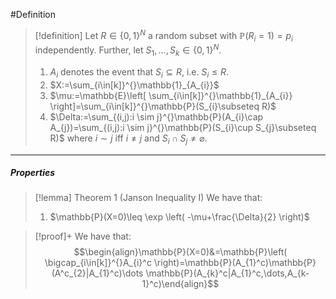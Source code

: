 #Definition 

> [!definition]
> Let $R\in \{ 0,1 \}^N$ a random subset with $\mathbb{P}(R_{i}=1)=p_{i}$ independently. Further, let $S_{1},\dots,S_{k}\in \{ 0,1 \}^N$.
> 1. $A_{i}$ denotes the event that $S_{i}\subseteq R$, i.e. $S_{i}\leq R$.
> 2. $X:=\sum_{i\in[k]}^{}\mathbb{1}_{A_{i}}$
> 3. $\mu:=\mathbb{E}\left[ \sum_{i\in[k]}^{}\mathbb{1}_{A_{i}} \right]=\sum_{i\in[k]}^{}\mathbb{P}(S_{i}\subseteq R)$
> 4. $\Delta:=\sum_{(i,j):i \sim j}^{}\mathbb{P}(A_{i}\cap A_{j})=\sum_{(i,j):i \sim j}^{}\mathbb{P}(S_{i}\cup S_{j}\subseteq R)$ where $i\sim j$ iff $i\neq j$ and $S_{i}\cap S_{j}\neq \varnothing$. 
---
##### Properties
> [!lemma] Theorem 1 (Janson Inequality I)
> We have that:
> 1. $\mathbb{P}(X=0)\leq \exp \left( -\mu+\frac{\Delta}{2} \right)$

> [!proof]+
> We have that: $$\begin{align}\mathbb{P}(X=0)&=\mathbb{P}\left( \bigcap_{i\in[k]}^{}A_{i}^c \right)=\mathbb{P}(A_{1}^c)\mathbb{P}(A^c_{2}|A_{1}^c)\dots \mathbb{P}(A_{k}^c|A_{1}^c,\dots,A_{k-1}^c)\end{align}$$